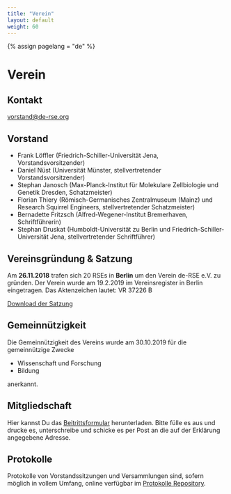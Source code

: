 ```yaml
---
title: "Verein"
layout: default
weight: 60
---
```

<!-- Set variable "lang" to reflect page language -->
{% assign pagelang = "de" %}

# Verein

## Kontakt

vorstand@de-rse.org

## Vorstand

* Frank Löffler (Friedrich-Schiller-Universität Jena, Vorstandsvorsitzender)
* Daniel Nüst (Universität Münster, stellvertretender Vorstandsvorsitzender) 
* Stephan Janosch (Max-Planck-Institut für Molekulare Zellbiologie und Genetik Dresden, Schatzmeister)
* Florian Thiery (Römisch-Germanisches Zentralmuseum (Mainz) und Research Squirrel Engineers, stellvertretender Schatzmeister)
* Bernadette Fritzsch (Alfred-Wegener-Institut Bremerhaven, Schriftführerin)
* Stephan Druskat (Humboldt-Universität zu Berlin und Friedrich-Schiller-Universität Jena, stellvertretender Schriftführer)

## Vereinsgründung & Satzung

Am **26.11.2018** trafen sich 20 RSEs in **Berlin** um den Verein de-RSE e.V. zu gründen.
Der Verein wurde am 19.2.2019 im Vereinsregister in Berlin eingetragen. Das Aktenzeichen lautet: VR 37226 B

[Download der Satzung](https://github.com/DE-RSE/satzung/raw/master/de-RSE-e.V._Satzung_2019-01-07.pdf)

## Gemeinnützigkeit 

Die Gemeinnützigkeit des Vereins wurde am 30.10.2019 für die gemeinnützige Zwecke

* Wissenschaft und Forschung
* Bildung

anerkannt.

## Mitgliedschaft

Hier kannst Du das <a href="{{ '/assets/pdf/association/de-RSE_Beitrittserklärung.pdf' | prepend: site.baseurl }}">Beitrittsformular</a> herunterladen. Bitte fülle es aus und drucke es, unterschreibe und schicke es per Post an die auf der Erklärung angegebene Adresse.

## Protokolle

Protokolle von Vorstandssitzungen und Versammlungen sind, sofern möglich in vollem Umfang, online verfügbar im [Protokolle Repository](https://github.com/DE-RSE/protokolle).
